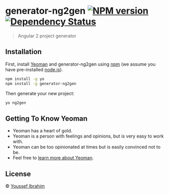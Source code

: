 # generator-ng2gen [![NPM version][npm-image]][npm-url] [![Dependency Status][daviddm-image]][daviddm-url]
> Angular 2 project generator

## Installation

First, install [Yeoman](http://yeoman.io) and generator-ng2gen using [npm](https://www.npmjs.com/) (we assume you have pre-installed [node.js](https://nodejs.org/)).

```bash
npm install -g yo
npm install -g generator-ng2gen
```

Then generate your new project:

```bash
yo ng2gen
```

## Getting To Know Yeoman

 * Yeoman has a heart of gold.
 * Yeoman is a person with feelings and opinions, but is very easy to work with.
 * Yeoman can be too opinionated at times but is easily convinced not to be.
 * Feel free to [learn more about Yeoman](http://yeoman.io/).

## License

 © [Youssef Ibrahim]()


[npm-image]: https://badge.fury.io/js/generator-ng2gen.svg
[npm-url]: https://npmjs.org/package/generator-ng2gen
[travis-image]: https://travis-ci.org/ysfkj/generator-ng2gen.svg?branch=master
[travis-url]: https://travis-ci.org/ysfkj/generator-ng2gen
[daviddm-image]: https://david-dm.org/ysfkj/generator-ng2gen.svg?theme=shields.io
[daviddm-url]: https://david-dm.org/ysfkj/generator-ng2gen
